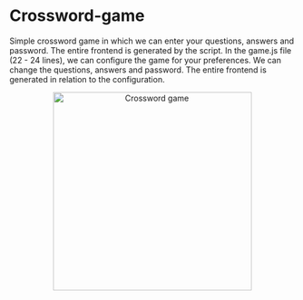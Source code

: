 # Crossword-game
Simple crossword game in which we can enter your questions, answers and password. The entire frontend is generated by the script.
In the game.js file (22 - 24 lines), we can configure the game for your preferences. We can change the questions, answers and password. The entire frontend is generated in relation to the configuration.

<p align="center">
  <img src="https://i.imgur.com/QPsneas.png" width="350" title="Crossword game">
</p>

